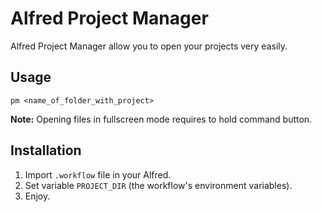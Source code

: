 # Alfred Project Manager

Alfred Project Manager allow you to open your projects very easily.  

## Usage
```
pm <name_of_folder_with_project>
```

**Note:** Opening files in fullscreen mode requires to hold command button.

## Installation
1. Import `.workflow` file in your Alfred.
2. Set variable `PROJECT_DIR` (the workflow's environment variables).
3. Enjoy.

